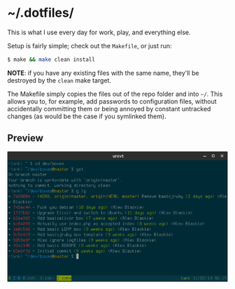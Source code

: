# ~/.dotfiles/

This is what I use every day for work, play, and everything else.

Setup is fairly simple; check out the `Makefile`, or just run:

```bash
$ make && make clean install
```

**NOTE**: if you have any existing files with the same name, they'll be
destroyed by the `clean` make target.

The Makefile simply copies the files out of the repo folder and into `~/`. This
allows you to, for example, add passwords to configuration files, without
accidentally committing them or being annoyed by constant untracked changes (as
would be the case if you symlinked them).

## Preview

![Preview of my terminal](./.preview.png)
